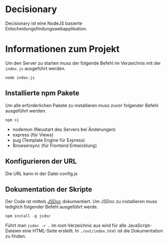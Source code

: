 # Decisionary
Decisionary ist eine NodeJS basierte Entscheidungsfindungswebapplikation.

# Informationen zum Projekt

Um den Server zu starten muss der folgende Befehl im Verzeichnis mit der `index.js` ausgeführt werden.
```
node index.js
```

## Installierte npm Pakete

Um alle erforderlichen Pakete zu installieren muss zuvor folgender Befehl ausgeführt werden.
```
npm ci
```

- nodemon (Neustart des Servers bei Änderungen)
- express (für Views)
- pug (Template Engine für Express)
- Browsersync (für Frontend Entwicklung)

## Konfigurieren der URL
Die URL kann in der Datei config.js

## Dokumentation der Skripte

Der Code ist mittels [JSDoc](https://jsdoc.app/) dokumentiert. Um JSDoc zu installieren muss lediglich folgender Befehl ausgeführt werde.
```
npm install -g jsdoc
```
Führt man `jsdoc -r .` im root-Verzeichnis aus wird für alle JavaScript-Dateien eine HTML-Seite erstellt. In `./out/index.html` ist die Dokumentation zu finden.
